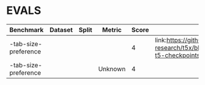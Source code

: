 # EVALS

| Benchmark | Dataset | Split | Metric | Score | Source |
| --- | --- | --- | --- | --- | --- |
| -tab-size-preference |  |  |  | 4 | link:https://github.com/google-research/t5x/blob/main/docs/models.md#flan-t5-checkpoints |
| -tab-size-preference |  |  | Unknown | 4 |  |